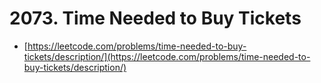 # 2073. Time Needed to Buy Tickets

- [https://leetcode.com/problems/time-needed-to-buy-tickets/description/](https://leetcode.com/problems/time-needed-to-buy-tickets/description/)
